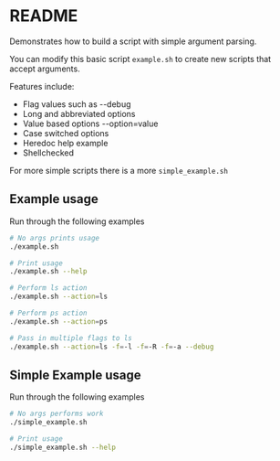 # README

Demonstrates how to build a script with simple argument parsing.  

You can modify this basic script `example.sh` to create new scripts that accept arguments.  

Features include:

* Flag values such as --debug
* Long and abbreviated options
* Value based options --option=value
* Case switched options
* Heredoc help example
* Shellchecked

For more simple scripts there is a more `simple_example.sh`  

## Example usage

Run through the following examples

```sh
# No args prints usage
./example.sh                               

# Print usage
./example.sh --help

# Perform ls action
./example.sh --action=ls

# Perform ps action
./example.sh --action=ps

# Pass in multiple flags to ls
./example.sh --action=ls -f=-l -f=-R -f=-a --debug    
```

## Simple Example usage

Run through the following examples

```sh
# No args performs work
./simple_example.sh                               

# Print usage 
./simple_example.sh --help
```
